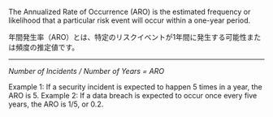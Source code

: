 
The Annualized Rate of Occurrence (ARO) is the estimated frequency or likelihood that a particular risk event will occur within a one-year period.

年間発生率（ARO）とは、特定のリスクイベントが1年間に発生する可能性または頻度の推定値です。

---

*Number of Incidents / Number of Years = ARO* 

Example 1: If a security incident is expected to happen 5 times in a year, the ARO is 5. 
Example 2: If a data breach is expected to occur once every five years, the ARO is 1/5, or 0.2.


